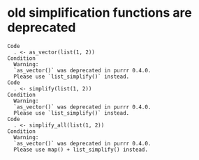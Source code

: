 # old simplification functions are deprecated

    Code
      . <- as_vector(list(1, 2))
    Condition
      Warning:
      `as_vector()` was deprecated in purrr 0.4.0.
      Please use `list_simplify()` instead.
    Code
      . <- simplify(list(1, 2))
    Condition
      Warning:
      `as_vector()` was deprecated in purrr 0.4.0.
      Please use `list_simplify()` instead.
    Code
      . <- simplify_all(list(1, 2))
    Condition
      Warning:
      `as_vector()` was deprecated in purrr 0.4.0.
      Please use map() + list_simplify() instead.

